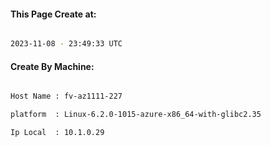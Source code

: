 
   
#### This Page Create at:

```bash

2023-11-08 - 23:49:33 UTC

```

#### Create By Machine:

```bash

Host Name : fv-az1111-227

platform  : Linux-6.2.0-1015-azure-x86_64-with-glibc2.35

Ip Local  : 10.1.0.29

```


